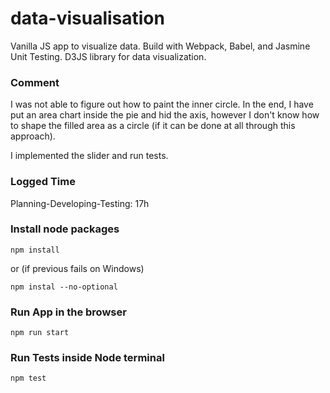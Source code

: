 # data-visualisation
Vanilla JS app to visualize data. Build with Webpack, Babel, and Jasmine Unit Testing. D3JS library for data visualization.

### Comment 
I was not able to figure out how to paint the inner circle.
In the end, I have put an area chart inside the pie and hid the axis, however I don't know how to shape the filled area as a circle (if it can be done at all through this approach).

I implemented the slider and run tests. 

### Logged Time 
Planning-Developing-Testing:  17h

### Install node packages

`npm install`

or (if previous fails on Windows)

`npm instal --no-optional`

### Run App in the browser

`npm run start`

### Run Tests inside Node terminal

`npm test`

